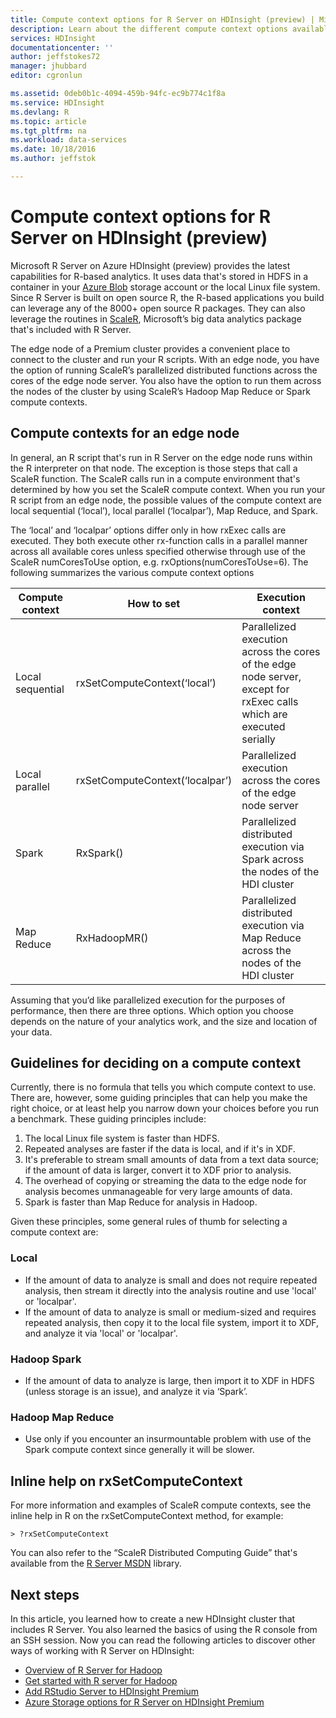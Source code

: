```yaml
---
title: Compute context options for R Server on HDInsight (preview) | Microsoft Docs
description: Learn about the different compute context options available to users with R Server on HDInsight (preview)
services: HDInsight
documentationcenter: ''
author: jeffstokes72
manager: jhubbard
editor: cgronlun

ms.assetid: 0deb0b1c-4094-459b-94fc-ec9b774c1f8a
ms.service: HDInsight
ms.devlang: R
ms.topic: article
ms.tgt_pltfrm: na
ms.workload: data-services
ms.date: 10/18/2016
ms.author: jeffstok

---
```

# Compute context options for R Server on HDInsight (preview)
Microsoft R Server on Azure HDInsight (preview) provides the latest capabilities for R-based analytics. It uses data that's stored in HDFS in a container in your [Azure Blob](../storage/storage-introduction.md "Azure Blob storage") storage account or the local Linux file system. Since R Server is built on open source R, the R-based applications you build can leverage any of the 8000+ open source R packages. They can also leverage the routines in [ScaleR](http://www.revolutionanalytics.com/revolution-r-enterprise-scaler "Revolution Analytics ScaleR"), Microsoft’s big data analytics package that's included with R Server.  

The edge node of a Premium cluster provides a convenient place to connect to the cluster and run your R scripts. With an edge node, you have the option of running ScaleR’s parallelized distributed functions across the cores of the edge node server. You also have the option to run them across the nodes of the cluster by using ScaleR’s Hadoop Map Reduce or Spark compute contexts.

## Compute contexts for an edge node
In general, an R script that's run in R Server on the edge node runs within the R interpreter on that node. The exception is those steps that call a ScaleR function. The ScaleR calls run in a compute environment that's determined by how you set the ScaleR compute context.  When you run your R script from an edge node, the possible values of the compute context are local sequential (‘local’), local parallel (‘localpar’), Map Reduce, and Spark.

The ‘local’ and ‘localpar’ options differ only in how rxExec calls are executed. They both execute other rx-function calls in a parallel manner across all available cores unless specified otherwise through use of the ScaleR numCoresToUse option, e.g. rxOptions(numCoresToUse=6). 
The following summarizes the various compute context options

| Compute context | How to set | Execution context |
| --- | --- | --- |
| Local sequential |rxSetComputeContext(‘local’) |Parallelized execution across the cores of the edge node server, except for rxExec calls which are executed serially |
| Local parallel |rxSetComputeContext(‘localpar’) |Parallelized execution across the cores of the edge node server |
| Spark |RxSpark() |Parallelized distributed execution via Spark across the nodes of the HDI cluster |
| Map Reduce |RxHadoopMR() |Parallelized distributed execution via Map Reduce across the nodes of the HDI cluster |

Assuming that you’d like parallelized execution for the purposes of performance, then there are three options. Which option you choose depends on the nature of your analytics work, and the size and location of your data.

## Guidelines for deciding on a compute context
Currently, there is no formula that tells you which compute context to use. There are, however, some guiding principles that can help you make the right choice, or at least help you narrow down your choices before you run a benchmark. These guiding principles include:

1. The local Linux file system is faster than HDFS.
2. Repeated analyses are faster if the data is local, and if it's in XDF.
3. It's preferable to stream small amounts of data from a text data source; if the amount of data is larger, convert it to XDF prior to analysis.
4. The overhead of copying or streaming the data to the edge node for analysis becomes unmanageable for very large amounts of data.
5. Spark is faster than Map Reduce for analysis in Hadoop.

Given these principles, some general rules of thumb for selecting a compute context are:

### Local
* If the amount of data to analyze is small and does not require repeated analysis, then stream it directly into the analysis routine and use 'local' or 'localpar'.
* If the amount of data to analyze is small or medium-sized and requires repeated analysis, then copy it to the local file system, import it to XDF, and analyze it via 'local' or 'localpar'.

### Hadoop Spark
* If the amount of data to analyze is large, then import it to XDF in HDFS (unless storage is an issue), and analyze it via ‘Spark’.

### Hadoop Map Reduce
* Use only if you encounter an insurmountable problem with use of the Spark compute context since generally it will be slower.  

## Inline help on rxSetComputeContext
For more information and examples of ScaleR compute contexts, see the inline help in R on the rxSetComputeContext method, for example:

    > ?rxSetComputeContext

You can also refer to the “ScaleR Distributed Computing Guide” that's available from the [R Server MSDN](https://msdn.microsoft.com/library/mt674634.aspx "R Server on MSDN") library.

## Next steps
In this article, you learned how to create a new HDInsight cluster that includes R Server. You also learned the basics of using the R console from an SSH session. Now you can read the following articles to discover other ways of working with R Server on HDInsight:

* [Overview of R Server for Hadoop](hdinsight-hadoop-r-server-overview.md)
* [Get started with R server for Hadoop](hdinsight-hadoop-r-server-get-started.md)
* [Add RStudio Server to HDInsight Premium](hdinsight-hadoop-r-server-install-r-studio.md)
* [Azure Storage options for R Server on HDInsight Premium](hdinsight-hadoop-r-server-storage.md)

